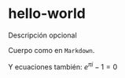 # hello-world
Descripción opcional

Cuerpo como en `Markdown`.

Y ecuaciones también: $e^{\pi i}-1=0$
